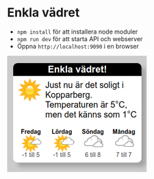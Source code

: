 # Enkla vädret


- `npm install` för att installera node moduler
- `npm run dev` för att starta API och webserver
- Öppna `http://localhost:9090` i en browser

![sample image](images/sample.png)
